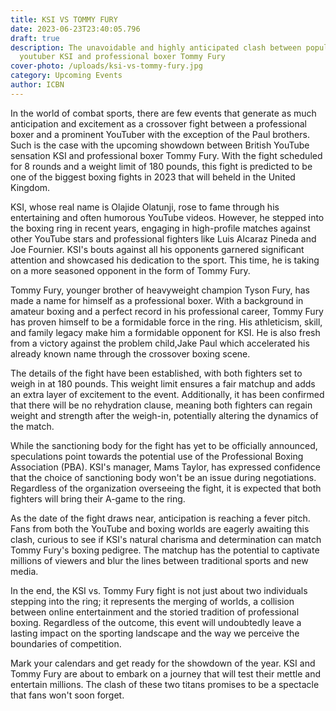 ```yaml
---
title: KSI VS TOMMY FURY
date: 2023-06-23T23:40:05.796
draft: true
description: The unavoidable and highly anticipated clash between popular
  youtuber KSI and professional boxer Tommy Fury
cover-photo: /uploads/ksi-vs-tommy-fury.jpg
category: Upcoming Events
author: ICBN
---
```

In the world of combat sports, there are few events that generate as much anticipation and excitement as a crossover fight between a professional boxer and a prominent YouTuber with the exception of the Paul brothers. Such is the case with the upcoming showdown between British YouTube sensation KSI and professional boxer Tommy Fury. With the fight scheduled for 8 rounds and a weight limit of 180 pounds, this fight is predicted to be one of the biggest boxing fights in 2023 that will beheld in the United Kingdom.

KSI, whose real name is Olajide Olatunji, rose to fame through his entertaining and often humorous YouTube videos. However, he stepped into the boxing ring in recent years, engaging in high-profile matches against other YouTube stars and professional fighters like Luis Alcaraz Pineda and Joe Fournier. KSI's bouts against all his opponents garnered significant attention and showcased his dedication to the sport. This time, he is taking on a more seasoned opponent in the form of Tommy Fury.

Tommy Fury, younger brother of heavyweight champion Tyson Fury, has made a name for himself as a professional boxer. With a background in amateur boxing and a perfect record in his professional career, Tommy Fury has proven himself to be a formidable force in the ring. His athleticism, skill, and family legacy make him a formidable opponent for KSI. He is also fresh from a victory against the problem child,Jake Paul which accelerated his already known name through the crossover boxing scene. 

The details of the fight have been established, with both fighters set to weigh in at 180 pounds. This weight limit ensures a fair matchup and adds an extra layer of excitement to the event. Additionally, it has been confirmed that there will be no rehydration clause, meaning both fighters can regain weight and strength after the weigh-in, potentially altering the dynamics of the match.

While the sanctioning body for the fight has yet to be officially announced, speculations point towards the potential use of the Professional Boxing Association (PBA). KSI's manager, Mams Taylor, has expressed confidence that the choice of sanctioning body won't be an issue during negotiations. Regardless of the organization overseeing the fight, it is expected that both fighters will bring their A-game to the ring.

As the date of the fight draws near, anticipation is reaching a fever pitch. Fans from both the YouTube and boxing worlds are eagerly awaiting this clash, curious to see if KSI's natural charisma and determination can match Tommy Fury's boxing pedigree. The matchup has the potential to captivate millions of viewers and blur the lines between traditional sports and new media.

In the end, the KSI vs. Tommy Fury fight is not just about two individuals stepping into the ring; it represents the merging of worlds, a collision between online entertainment and the storied tradition of professional boxing. Regardless of the outcome, this event will undoubtedly leave a lasting impact on the sporting landscape and the way we perceive the boundaries of competition.

Mark your calendars and get ready for the showdown of the year. KSI and Tommy Fury are about to embark on a journey that will test their mettle and entertain millions. The clash of these two titans promises to be a spectacle that fans won't soon forget.
